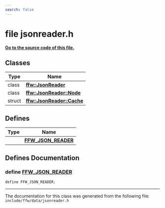 ```yaml
---
search: false
---
```


# file jsonreader.h

**[Go to the source code of this file.](jsonreader_8h_source.md)**
## Classes

|Type|Name|
|-----|-----|
|class|[**ffw::JsonReader**](classffw_1_1_json_reader.md)|
|class|[**ffw::JsonReader::Node**](classffw_1_1_json_reader_1_1_node.md)|
|struct|[**ffw::JsonReader::Cache**](structffw_1_1_json_reader_1_1_cache.md)|


## Defines

|Type|Name|
|-----|-----|
||[**FFW\_JSON\_READER**](jsonreader_8h.md#1ac2da414d64dfd177c4e696b4a0b5ae1b)|


## Defines Documentation

### define <a id="1ac2da414d64dfd177c4e696b4a0b5ae1b" href="#1ac2da414d64dfd177c4e696b4a0b5ae1b">FFW\_JSON\_READER</a>

```cpp
define FFW_JSON_READER;
```





----------------------------------------
The documentation for this class was generated from the following file: `include/ffw/data/jsonreader.h`
